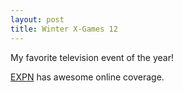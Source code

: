 ```yaml
--- 
layout: post
title: Winter X-Games 12
---
```

My favorite television event of the year!

<a href="http://expn.com/">EXPN</a> has awesome online coverage.
